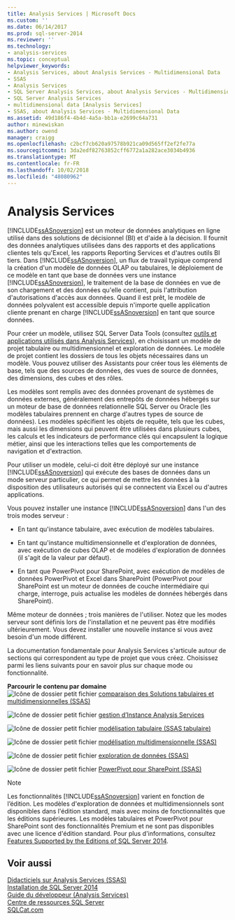 ```yaml
---
title: Analysis Services | Microsoft Docs
ms.custom: ''
ms.date: 06/14/2017
ms.prod: sql-server-2014
ms.reviewer: ''
ms.technology:
- analysis-services
ms.topic: conceptual
helpviewer_keywords:
- Analysis Services, about Analysis Services - Multidimensional Data
- SSAS
- Analysis Services
- SQL Server Analysis Services, about Analysis Services - Multidimensional Data
- SQL Server Analysis Services
- multidimensional data [Analysis Services]
- SSAS, about Analysis Services - Multidimensional Data
ms.assetid: 49d186f4-4b4d-4a5a-bb1a-e2699c64a731
author: minewiskan
ms.author: owend
manager: craigg
ms.openlocfilehash: c2bcf7cb620a97578b921ca09d565ff2ef2fe77a
ms.sourcegitcommit: 3da2edf82763852cff6772a1a282ace3034b4936
ms.translationtype: MT
ms.contentlocale: fr-FR
ms.lasthandoff: 10/02/2018
ms.locfileid: "48080962"
---
```

# <a name="analysis-services"></a>Analysis Services
  [!INCLUDE[ssASnoversion](../includes/ssasnoversion-md.md)] est un moteur de données analytiques en ligne utilisé dans des solutions de décisionnel (BI) et d'aide à la décision. Il fournit des données analytiques utilisées dans des rapports et des applications clientes tels qu'Excel, les rapports Reporting Services et d'autres outils BI tiers. Dans [!INCLUDE[ssASnoversion](../includes/ssasnoversion-md.md)], un flux de travail typique comprend la création d'un modèle de données OLAP ou tabulaires, le déploiement de ce modèle en tant que base de données vers une instance [!INCLUDE[ssASnoversion](../includes/ssasnoversion-md.md)], le traitement de la base de données en vue de son chargement et des données qu'elle contient, puis l'attribution d'autorisations d'accès aux données. Quand il est prêt, le modèle de données polyvalent est accessible depuis n'importe quelle application cliente prenant en charge [!INCLUDE[ssASnoversion](../includes/ssasnoversion-md.md)] en tant que source données.  
  
 Pour créer un modèle, utilisez SQL Server Data Tools (consultez [outils et applications utilisés dans Analysis Services](tools-and-applications-used-in-analysis-services.md)), en choisissant un modèle de projet tabulaire ou multidimensionnel et exploration de données. Le modèle de projet contient les dossiers de tous les objets nécessaires dans un modèle. Vous pouvez utiliser des Assistants pour créer tous les éléments de base, tels que des sources de données, des vues de source de données, des dimensions, des cubes et des rôles.  
  
 Les modèles sont remplis avec des données provenant de systèmes de données externes, généralement des entrepôts de données hébergés sur un moteur de base de données relationnelle SQL Server ou Oracle (les modèles tabulaires prennent en charge d'autres types de source de données). Les modèles spécifient les objets de requête, tels que les cubes, mais aussi les dimensions qui peuvent être utilisées dans plusieurs cubes, les calculs et les indicateurs de performance clés qui encapsulent la logique métier, ainsi que les interactions telles que les comportements de navigation et d'extraction.  
  
 Pour utiliser un modèle, celui-ci doit être déployé sur une instance [!INCLUDE[ssASnoversion](../includes/ssasnoversion-md.md)] qui exécute des bases de données dans un mode serveur particulier, ce qui permet de mettre les données à la disposition des utilisateurs autorisés qui se connectent via Excel ou d'autres applications.  
  
 Vous pouvez installer une instance [!INCLUDE[ssASnoversion](../includes/ssasnoversion-md.md)] dans l'un des trois modes serveur :  
  
-   En tant qu'instance tabulaire, avec exécution de modèles tabulaires.  
  
-   En tant qu'instance multidimensionnelle et d'exploration de données, avec exécution de cubes OLAP et de modèles d'exploration de données (il s'agit de la valeur par défaut).  
  
-   En tant que PowerPivot pour SharePoint, avec exécution de modèles de données PowerPivot et Excel dans SharePoint (PowerPivot pour SharePoint est un moteur de données de couche intermédiaire qui charge, interroge, puis actualise les modèles de données hébergés dans SharePoint).  
  
 Même moteur de données ; trois manières de l'utiliser. Notez que les modes serveur sont définis lors de l'installation et ne peuvent pas être modifiés ultérieurement. Vous devez installer une nouvelle instance si vous avez besoin d'un mode différent.  
  
 La documentation fondamentale pour Analysis Services s'articule autour de sections qui correspondent au type de projet que vous créez. Choisissez parmi les liens suivants pour en savoir plus sur chaque mode ou fonctionnalité.  
  
 **Parcourir le contenu par domaine**  
 ![Icône de dossier petit fichier](../../2014/integration-services/media/filefolder-small.gif "icône dossier de petits fichiers") [comparaison des Solutions tabulaires et multidimensionnelles &#40;SSAS&#41;](comparing-tabular-and-multidimensional-solutions-ssas.md)  
  
 ![Icône de dossier petit fichier](../../2014/integration-services/media/filefolder-small.gif "icône dossier de petits fichiers") [gestion d’Instance Analysis Services](instances/analysis-services-instance-management.md)  
  
 ![Icône de dossier petit fichier](../../2014/integration-services/media/filefolder-small.gif "icône dossier de petits fichiers") [modélisation tabulaire &#40;SSAS tabulaire&#41;](tabular-models/tabular-models-ssas.md)  
  
 ![Icône de dossier petit fichier](../../2014/integration-services/media/filefolder-small.gif "icône dossier de petits fichiers") [modélisation multidimensionnelle &#40;SSAS&#41;](multidimensional-models/multidimensional-models-ssas.md)  
  
 ![Icône de dossier petit fichier](../../2014/integration-services/media/filefolder-small.gif "icône dossier de petits fichiers") [exploration de données &#40;SSAS&#41;](data-mining/data-mining-ssas.md)  
  
 ![Icône de dossier petit fichier](../../2014/integration-services/media/filefolder-small.gif "icône dossier de petits fichiers") [PowerPivot pour SharePoint &#40;SSAS&#41;](power-pivot-sharepoint/power-pivot-for-sharepoint-ssas.md)  
  
> [!NOTE]  
>  Les fonctionnalités [!INCLUDE[ssASnoversion](../includes/ssasnoversion-md.md)] varient en fonction de l’édition. Les modèles d'exploration de données et multidimensionnels sont disponibles dans l'édition standard, mais avec moins de fonctionnalités que les éditions supérieures. Les modèles tabulaires et PowerPivot pour SharePoint sont des fonctionnalités Premium et ne sont pas disponibles avec une licence d'édition standard. Pour plus d'informations, consultez [Features Supported by the Editions of SQL Server 2014](../../2014/getting-started/features-supported-by-the-editions-of-sql-server-2014.md).  
  
## <a name="see-also"></a>Voir aussi  
 [Didacticiels sur Analysis Services &#40;SSAS&#41;](analysis-services-tutorials-ssas.md)   
 [Installation de SQL Server 2014](../database-engine/install-windows/installation-for-sql-server.md)   
 [Guide du développeur &#40;Analysis Services&#41;](analysis-services-developer-documentation.md)   
 [Centre de ressources SQL Server](http://go.microsoft.com/fwlink/?linkID=219676)   
 [SQLCat.com](http://go.microsoft.com/fwlink/?linkID=220963)  
  
  
